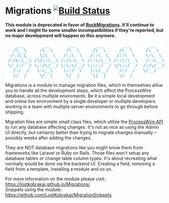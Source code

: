 # Migrations [![Build Status](https://travis-ci.org/LostKobrakai/Migrations.svg?branch=master)](https://travis-ci.org/LostKobrakai/Migrations)

**This module is deprecated in favor of [RockMigrations](https://processwire.com/talk/topic/21212-rockmigrations-easy-migrations-from-devstaging-to-live-server/). It'll continue to work and I might fix some smaller incompatibilities if they're reported, but no major development will happen on this anymore.**

<pre style="font-family: monospace; color: #00AAFF; background-color: white">
    ___       ___       ___       ___       ___       ___       ___
   /\__\     /\  \     /\  \     /\  \     /\  \     /\  \     /\  \
  /::L_L_   _\:\  \   /::\  \   /::\  \   /::\  \    \:\  \   /::\  \
 /:/L:\__\ /\/::\__\ /:/\:\__\ /::\:\__\ /::\:\__\   /::\__\ /::\:\__\
 \/_/:/  / \::/\/__/ \:\:\/__/ \;:::/  / \/\::/  /  /:/\/__/ \:\:\/  /
   /:/  /   \:\__\    \::/  /   |:\/__/    /:/  /   \/__/     \:\/  /
   \/__/     \/__/     \/__/     \|__|     \/__/               \/__/
</pre>

Migrations is a module to manage migration files, which in themselves allow you to handle all the development steps, which affect the ProcessWire database, across multiple enviroments. Be it a simple local development and online live environment by a single developer or multiple developers working in a team with multiple server environments to go through before shipping.

Migration files are simple small class files, which utilize the [ProcessWire API](https://processwire.com/api/ref/) to run any database affecting changes. It's not as nice as using the Admin UI directly, but certainly better than trying to migrate changes manually &ndash; possibly weeks after adding the changes. 

They are NOT database migrations like you might know them from frameworks like Laravel or Ruby on Rails. Those files won't setup any database tables or change table column types. It's about recreating what normally would be done via the backend UI. Creating a field, removing a field from a template, installing a module and so on.

For more information on the module please visit: https://lostkobrakai.github.io/Migrations/  
Snippets using the module: https://github.com/LostKobrakai/MigrationSnippets

